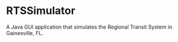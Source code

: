 RTSSimulator
============

A Java GUI application that simulates the Regional Transit System in Gainesville, FL.
